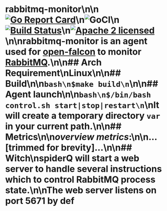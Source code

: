 # rabbitmq-monitor\n\n[![Go Report Card](https://goreportcard.com/badge/github.com/roundshot/rabbitmq-monitor)](https://goreportcard.com/report/github.com/roundshot/rabbitmq-monitor)\n![GoCI](http://goci.ele.me/na/goci/eleme/goci/badge?type=job)\n[![Build Status](https://travis-ci.org/roundshot/rabbitmq-monitor.svg?branch=master)](https://travis-ci.org/roundshot/rabbitmq-monitor)\n[![Apache 2 licensed](https://img.shields.io/badge/license-Apache2-blue.svg)](https://raw.githubusercontent.com/oklog/run/master/LICENSE)\n\nrabbitmq-monitor is an agent used for [open-falcon](http://open-falcon.org/) to monitor [RabbitMQ](https://www.rabbitmq.com/).\n\n## Arch Requirement\nLinux\n\n## Build\n\n```bash\n$make build\n```\n\n## Agent launch\n\n```bash\n$/bin/bash control.sh start|stop|restart\n```\nIt will create a temporary directory `var` in your current path.\n\n## Metrics\n\n***overview metrics***:\n\n...[trimmed for brevity]...\n\n## Witch\nspiderQ will start a web server to handle several instructions which to control RabbitMQ process state.\n\nThe web server listens on port 5671 by def